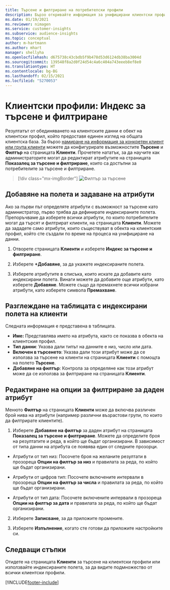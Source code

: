 ```yaml
---
title: Търсене и филтриране на потребителски профили
description: Бързо откривайте информация за унифицирани клиентски профили и филтрирайте за конкретни атрибути.
ms.date: 01/19/2021
ms.reviewer: nimagen
ms.service: customer-insights
ms.subservice: audience-insights
ms.topic: conceptual
author: m-hartmann
ms.author: mhart
manager: shellyha
ms.openlocfilehash: d675738c43cbdb5f9b478d53d6124db38ba3004d
ms.sourcegitcommit: 139548f8a2d0f24d54c4a6c404a743eeeb8ef8e0
ms.translationtype: HT
ms.contentlocale: bg-BG
ms.lasthandoff: 02/15/2021
ms.locfileid: "5270053"
---
```

# <a name="customer-profiles-search--filter-index"></a>Клиентски профили: Индекс за търсене и филтриране

Резултатът от обединяването на клиентските данни е обект на клиентски профил, който предоставя единен изглед на общата клиентска база. За бързо [намиране на информация за конкретен клиент или група клиенти](customer-profiles.md) можете да конфигурирате възможностите **Търсене** и **Филтър** на страницата **Клиенти**. Прочетете нататък, за да научите как администраторите могат да редактират атрибутите на страницата **Показалец за търсене и филтриране**, които са достъпни за потребителите за търсене и филтриране.

> [!div class="mx-imgBorder"]
> ![Филтър за търсене](media/search-filter.png "Филтър за търсене")

## <a name="add-fields-and-specify-attributes"></a>Добавяне на полета и задаване на атрибути

Ако за първи път определяте атрибути с възможност за търсене като администратор, първо трябва да дефинирате индексираните полета. Препоръчваме да изберете всички атрибути, по които потребителите могат да търсят и филтрират клиенти, на страницата **Клиенти**. Можете да зададете само атрибути, които съществуват в обекта на клиентския профил, който сте създали по време на процеса на унифициране на данни.

1. Отворете страницата **Клиенти** и изберете **Индекс за търсене и филтриране**.

2. Изберете **+Добавяне**, за да укажете индексираните полета.

3. Изберете атрибутите в списъка, които искате да добавите като индексирани полета. Винаги можете да добавите още атрибути, като изберете **Добавяне**. Можете също да премахнете всички избрани атрибути, като изберете символа **Премахване**.

## <a name="explore-the-indexed-customer-fields-table"></a>Разглеждане на таблицата с индексирани полета на клиенти

Следната информация е представена в таблицата.

- **Име:** Представлява името на атрибута, както се показва в обекта на клиентския профил.
- **Тип данни**: Указва дали типът на данните е низ, число или дата.
- **Включен в търсенето**: Указва дали този атрибут може да се използва за търсене на клиенти на страницата **Клиенти** с помощта на полето **Търсене**.
- **Добавяне на филтър**: Контрола за определяне как този атрибут може да се използва за филтриране на страницата **Клиенти**.

## <a name="editing-filtering-options-for-a-given-attribute"></a>Редактиране на опции за филтриране за даден атрибут

Менюто **Филтър** на страницата **Клиенти** може да включва различен брой нива на атрибути (например различни възрастови групи, по които да филтрирате клиентите).

1. Изберете **Добавяне на филтър** за даден атрибут на страницата **Показалец за търсене и филтриране**. Можете да определите броя на резултатите и реда, в който ще бъдат организирани. В зависимост от типа данни на атрибута се появява един от следните прозорци.

- Атрибути от тип низ: Посочете броя на желаните резултати в прозореца **Опции на филтър за низ** и правилата за реда, по който ще бъдат организирани.

- Атрибути от цифров тип: Посочете включените интервали в прозореца **Опции на филтър за числа** и правилата за реда, по който ще бъдат организирани.

- Атрибути от тип дата: Посочете включените интервали в прозореца **Опции на филтър за дата** и правилата за реда, по който ще бъдат организирани.

2. Изберете **Записване**, за да приложите промените.

3. Изберете **Изпълнение**, когато сте готови да приложите настройките си.

## <a name="next-steps"></a>Следващи стъпки

Отидете на страницата **Клиенти** за търсене на клиентски профили или използвайте индексираните полета, за да видите подмножество от всички клиентски профили.


[!INCLUDE[footer-include](../includes/footer-banner.md)]